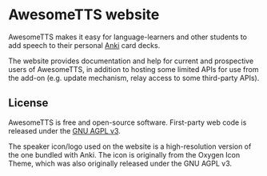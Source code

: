 # AwesomeTTS website

AwesomeTTS makes it easy for language-learners and other students to add
speech to their personal [Anki](https://apps.ankiweb.net) card decks.

The website provides documentation and help for current and prospective users
of AwesomeTTS, in addition to hosting some limited APIs for use from the
add-on (e.g. update mechanism, relay access to some third-party APIs).


## License

AwesomeTTS is free and open-source software. First-party web code is released
under the [GNU AGPL v3](LICENSE.txt).

The speaker icon/logo used on the website is a high-resolution version of the
one bundled with Anki. The icon is originally from the Oxygen Icon Theme,
which was also originally released under the GNU AGPL v3.
